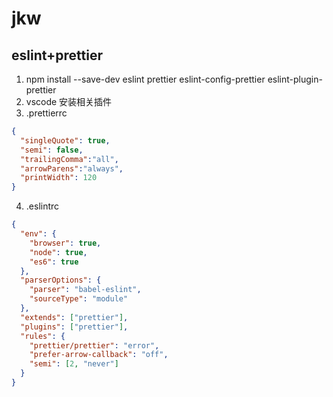 # jkw

## eslint+prettier

1. npm install --save-dev eslint prettier eslint-config-prettier eslint-plugin-prettier
2. vscode 安装相关插件
3. .prettierrc
```json
{
  "singleQuote": true,
  "semi": false,
  "trailingComma":"all",
  "arrowParens":"always",
  "printWidth": 120
}
```
4. .eslintrc
```json
{
  "env": {
    "browser": true,
    "node": true,
    "es6": true
  },
  "parserOptions": {
    "parser": "babel-eslint",
    "sourceType": "module"
  },
  "extends": ["prettier"],
  "plugins": ["prettier"],
  "rules": {
    "prettier/prettier": "error",
    "prefer-arrow-callback": "off",
    "semi": [2, "never"]
  }
}
```
